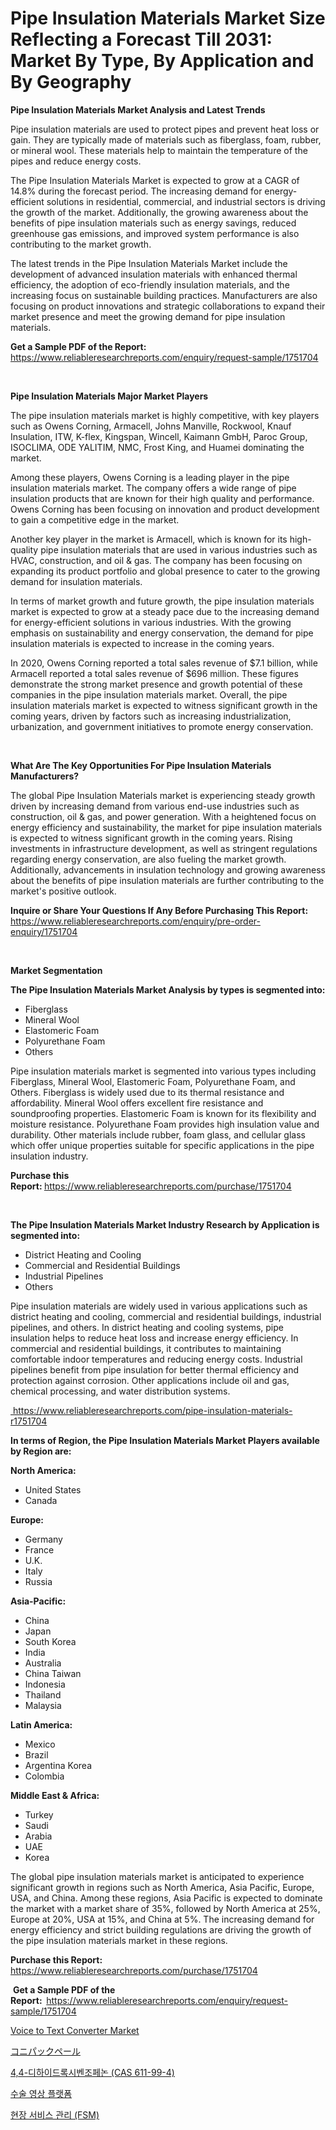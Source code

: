 <p><h1>Pipe Insulation Materials Market Size Reflecting a Forecast Till 2031: Market By Type, By Application and By Geography</h1></p><p><strong>Pipe Insulation Materials Market Analysis and Latest Trends</strong></p>
<p><p>Pipe insulation materials are used to protect pipes and prevent heat loss or gain. They are typically made of materials such as fiberglass, foam, rubber, or mineral wool. These materials help to maintain the temperature of the pipes and reduce energy costs.</p><p>The Pipe Insulation Materials Market is expected to grow at a CAGR of 14.8% during the forecast period. The increasing demand for energy-efficient solutions in residential, commercial, and industrial sectors is driving the growth of the market. Additionally, the growing awareness about the benefits of pipe insulation materials such as energy savings, reduced greenhouse gas emissions, and improved system performance is also contributing to the market growth.</p><p>The latest trends in the Pipe Insulation Materials Market include the development of advanced insulation materials with enhanced thermal efficiency, the adoption of eco-friendly insulation materials, and the increasing focus on sustainable building practices. Manufacturers are also focusing on product innovations and strategic collaborations to expand their market presence and meet the growing demand for pipe insulation materials.</p></p>
<p><strong>Get a Sample PDF of the Report:&nbsp;</strong> <a href="https://www.reliableresearchreports.com/enquiry/request-sample/1751704">https://www.reliableresearchreports.com/enquiry/request-sample/1751704</a></p>
<p>&nbsp;</p>
<p><strong>Pipe Insulation Materials Major Market Players</strong></p>
<p><p>The pipe insulation materials market is highly competitive, with key players such as Owens Corning, Armacell, Johns Manville, Rockwool, Knauf Insulation, ITW, K-flex, Kingspan, Wincell, Kaimann GmbH, Paroc Group, ISOCLIMA, ODE YALITIM, NMC, Frost King, and Huamei dominating the market. </p><p>Among these players, Owens Corning is a leading player in the pipe insulation materials market. The company offers a wide range of pipe insulation products that are known for their high quality and performance. Owens Corning has been focusing on innovation and product development to gain a competitive edge in the market.</p><p>Another key player in the market is Armacell, which is known for its high-quality pipe insulation materials that are used in various industries such as HVAC, construction, and oil & gas. The company has been focusing on expanding its product portfolio and global presence to cater to the growing demand for insulation materials.</p><p>In terms of market growth and future growth, the pipe insulation materials market is expected to grow at a steady pace due to the increasing demand for energy-efficient solutions in various industries. With the growing emphasis on sustainability and energy conservation, the demand for pipe insulation materials is expected to increase in the coming years.</p><p>In 2020, Owens Corning reported a total sales revenue of $7.1 billion, while Armacell reported a total sales revenue of $696 million. These figures demonstrate the strong market presence and growth potential of these companies in the pipe insulation materials market. Overall, the pipe insulation materials market is expected to witness significant growth in the coming years, driven by factors such as increasing industrialization, urbanization, and government initiatives to promote energy conservation.</p></p>
<p>&nbsp;</p>
<p><strong>What Are The Key Opportunities For Pipe Insulation Materials Manufacturers?</strong></p>
<p><p>The global Pipe Insulation Materials market is experiencing steady growth driven by increasing demand from various end-use industries such as construction, oil & gas, and power generation. With a heightened focus on energy efficiency and sustainability, the market for pipe insulation materials is expected to witness significant growth in the coming years. Rising investments in infrastructure development, as well as stringent regulations regarding energy conservation, are also fueling the market growth. Additionally, advancements in insulation technology and growing awareness about the benefits of pipe insulation materials are further contributing to the market's positive outlook.</p></p>
<p><strong>Inquire or Share Your Questions If Any Before Purchasing This Report:</strong> <a href="https://www.reliableresearchreports.com/enquiry/pre-order-enquiry/1751704">https://www.reliableresearchreports.com/enquiry/pre-order-enquiry/1751704</a></p>
<p>&nbsp;</p>
<p><strong>Market Segmentation</strong></p>
<p><strong>The Pipe Insulation Materials Market Analysis by types is segmented into:</strong></p>
<p><ul><li>Fiberglass</li><li>Mineral Wool</li><li>Elastomeric Foam</li><li>Polyurethane Foam</li><li>Others</li></ul></p>
<p><p>Pipe insulation materials market is segmented into various types including Fiberglass, Mineral Wool, Elastomeric Foam, Polyurethane Foam, and Others. Fiberglass is widely used due to its thermal resistance and affordability. Mineral Wool offers excellent fire resistance and soundproofing properties. Elastomeric Foam is known for its flexibility and moisture resistance. Polyurethane Foam provides high insulation value and durability. Other materials include rubber, foam glass, and cellular glass which offer unique properties suitable for specific applications in the pipe insulation industry.</p></p>
<p><strong>Purchase this Report:&nbsp;</strong><a href="https://www.reliableresearchreports.com/purchase/1751704">https://www.reliableresearchreports.com/purchase/1751704</a></p>
<p>&nbsp;</p>
<p><strong>The Pipe Insulation Materials Market Industry Research by Application is segmented into:</strong></p>
<p><ul><li>District Heating and Cooling</li><li>Commercial and Residential Buildings</li><li>Industrial Pipelines</li><li>Others</li></ul></p>
<p><p>Pipe insulation materials are widely used in various applications such as district heating and cooling, commercial and residential buildings, industrial pipelines, and others. In district heating and cooling systems, pipe insulation helps to reduce heat loss and increase energy efficiency. In commercial and residential buildings, it contributes to maintaining comfortable indoor temperatures and reducing energy costs. Industrial pipelines benefit from pipe insulation for better thermal efficiency and protection against corrosion. Other applications include oil and gas, chemical processing, and water distribution systems.</p></p>
<p><a href="https://www.reliableresearchreports.com/pipe-insulation-materials-r1751704">&nbsp;https://www.reliableresearchreports.com/pipe-insulation-materials-r1751704</a></p>
<p><strong>In terms of Region, the Pipe Insulation Materials Market Players available by Region are:</strong></p>
<p>
    <p> <strong> North America: </strong>
        <ul>
            <li>United States</li>
            <li>Canada</li>
        </ul>
        </p> 
    <p> <strong> Europe: </strong>
        <ul>
            <li>Germany</li>
            <li>France</li>
            <li>U.K.</li>
            <li>Italy</li>
            <li>Russia</li>
        </ul>
        </p> 
    <p> <strong> Asia-Pacific: </strong>
        <ul>
            <li>China</li>
            <li>Japan</li>
            <li>South Korea</li>
            <li>India</li>
            <li>Australia</li>
            <li>China Taiwan</li>
            <li>Indonesia</li>
            <li>Thailand</li>
            <li>Malaysia</li>
        </ul>
        </p> 
    <p> <strong> Latin America: </strong>
        <ul>
            <li>Mexico</li>
            <li>Brazil</li>
            <li>Argentina Korea</li>
            <li>Colombia</li>
        </ul>
        </p> 
    <p> <strong> Middle East & Africa: </strong>
        <ul>
            <li>Turkey</li>
            <li>Saudi</li>
            <li>Arabia</li>
            <li>UAE</li>
            <li>Korea</li>
        </ul>
    </p>
    </p>
<p><p>The global pipe insulation materials market is anticipated to experience significant growth in regions such as North America, Asia Pacific, Europe, USA, and China. Among these regions, Asia Pacific is expected to dominate the market with a market share of 35%, followed by North America at 25%, Europe at 20%, USA at 15%, and China at 5%. The increasing demand for energy efficiency and strict building regulations are driving the growth of the pipe insulation materials market in these regions.</p></p>
<p><strong>Purchase this Report: </strong><a href="https://www.reliableresearchreports.com/purchase/1751704">https://www.reliableresearchreports.com/purchase/1751704</a></p>
<p>&nbsp;<strong>Get a Sample PDF of the Report:&nbsp;&nbsp;</strong><a href="https://www.reliableresearchreports.com/enquiry/request-sample/1751704">https://www.reliableresearchreports.com/enquiry/request-sample/1751704</a></p>
<p><strong></strong></p>
<p><p><a href="https://github.com/theanastasiyah/Market-Research-Report-List-1/blob/main/voice-to-text-converter-market.md">Voice to Text Converter Market</a></p><p><a href="https://medium.com/@raymanta28/%E3%82%B3%E3%83%8B%E3%83%91%E3%83%83%E3%82%AF%E3%83%9A%E3%83%BC%E3%83%AB%E5%B8%82%E5%A0%B4%E3%81%AE%E5%88%86%E6%9E%90-%E3%82%B0%E3%83%AD%E3%83%BC%E3%83%90%E3%83%AB%E6%A5%AD%E7%95%8C%E3%81%AE%E8%A6%8B%E9%80%9A%E3%81%97%E3%81%A8%E4%BA%88%E6%B8%AC-2024%E5%B9%B4%E3%81%8B%E3%82%892031%E5%B9%B4-f9ccc08b5794">コニパックペール</a></p><p><a href="https://github.com/nicholasellison0076890/Market-Research-Report-List-1/blob/main/4811426129621.md">4,4-디하이드록시벤조페논 (CAS 611-99-4)</a></p><p><a href="https://medium.com/@juliastanley2022/%EC%8B%A0%EC%B2%B4-%EC%B4%AC%EC%98%81-%ED%94%8C%EB%9E%AB%ED%8F%BC-%EC%8B%9C%EC%9E%A5-%EC%A0%90%EC%9C%A0%EC%9C%A8-%EB%B3%80%ED%99%94-%EB%B0%8F-%EC%8B%9C%EC%9E%A5-%EC%84%B1%EC%9E%A5-%ED%8A%B8%EB%A0%8C%EB%93%9C-2024-2031-c4b5c3ebe12a">수술 영상 플랫폼</a></p><p><a href="https://medium.com/@sarabits48/2024%EB%85%84%EB%B6%80%ED%84%B0-2031%EB%85%84%EA%B9%8C%EC%A7%80-%EC%98%88%EC%B8%A1%EB%90%9C-%EB%B6%84%EC%95%BC-%EC%84%9C%EB%B9%84%EC%8A%A4-%EA%B4%80%EB%A6%AC-fsm-%EC%8B%9C%EC%9E%A5-%EB%B6%84%EC%84%9D-%EB%B0%8F-%ED%81%AC%EA%B8%B0-e54fd1cca726">현장 서비스 관리 (FSM)</a></p></p>
